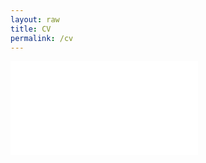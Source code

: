 ```yaml
---
layout: raw
title: CV
permalink: /cv
---
```


<embed src="{{ site.baseurl }}/assets/jmentch_resume.pdf" type="application/pdf"/>
